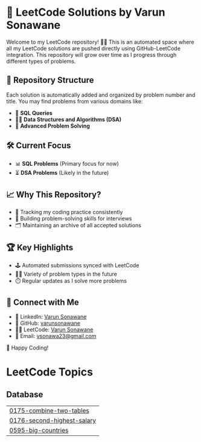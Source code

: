 # 🚀 LeetCode Solutions by Varun Sonawane

Welcome to my LeetCode repository! 👨‍💻 This is an automated space where all my LeetCode solutions are pushed directly using GitHub-LeetCode integration. This repository will grow over time as I progress through different types of problems.

## 📂 Repository Structure
Each solution is automatically added and organized by problem number and title. You may find problems from various domains like:
- 🐘 **SQL Queries**
- 🧑‍💻 **Data Structures and Algorithms (DSA)**
- 🧠 **Advanced Problem Solving**

## 🛠️ Current Focus
- 📊 **SQL Problems** (Primary focus for now)
- ⏳ **DSA Problems** (Likely in the future)

## 📈 Why This Repository?
- 📝 Tracking my coding practice consistently
- 🚀 Building problem-solving skills for interviews
- 🗂️ Maintaining an archive of all accepted solutions

## 🏆 Key Highlights
- 🕹️ Automated submissions synced with LeetCode
- 🧑‍💻 Variety of problem types in the future
- ⏱️ Regular updates as I solve more problems

## 🔗 Connect with Me
- 📝 LinkedIn: [Varun Sonawane](https://www.linkedin.com/in/varun-sonawane)
- 🐙 GitHub: [varunsonawane](https://github.com/varunsonawane)
- 🧑‍💻 LeetCode: [Varun Sonawane](https://leetcode.com/u/vsonawane)
- 📧 Email: vsonawa23@gmail.com

🚀 Happy Coding!


<!---LeetCode Topics Start-->
# LeetCode Topics
## Database
|  |
| ------- |
| [0175-combine-two-tables](https://github.com/varunsonawane/LeetCode/tree/master/0175-combine-two-tables) |
| [0176-second-highest-salary](https://github.com/varunsonawane/LeetCode/tree/master/0176-second-highest-salary) |
| [0595-big-countries](https://github.com/varunsonawane/LeetCode/tree/master/0595-big-countries) |
<!---LeetCode Topics End-->